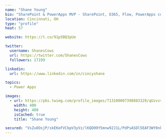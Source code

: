 ```yaml
---
name: "Shane Young"
bio: "SharePoint & PowerApps MVP - SharePoint, O365, Flow, PowerApps consulting? @PowerApps911 | Pure Snark? You found it."
location: Cincinnati, OH
type: "profile"
heat: 57

website: https://t.co/91p5BQ3pUe

twitter:
  username: ShanesCows
  url: https://twitter.com/ShanesCows
  followers: 17199

linkedin:
  url: https://www.linkedin.com/in/cincyshane

topics:
  - Power Apps

images:
  - url: https://pbs.twimg.com/profile_images/713100007398883329/qUzvsvQ3_400x400.jpg
    width: 400
    height: 400
    isCached: true
    title: "Shane Young"

secured: "VsZuOOsjP/skEKeFVCbpV3yVz/lKQD09Y5mnw92J1L/PdPsASDl5EAF3WY0nk6ez+DRvnCMvexFoi+LHYZHQGPaqhRzrjt0rlSSRpBtRGHh6yJre6lTrQU4ccKwE/WOWut5l9jTu0ZjuWGnIbLCQg6WPzmKBluGwrLhral4F/AeSSQ709IPQwlxoYMfUXSnRmyvS3WX6b2jZIfdjUl8lhHbEl4BntOadJtevGAqQ8q47UfiP0AlfI53fASxazarMCFHApcVsHDEPdxJ0v+3NBRq9Ql05JciCrk7PyX6M1fg+FSkEoI4j7UdpZKLnh6iiI0O/HGs5UxgHOQ7LAmVUCpZbTXfGyhVH/2dzsNRbXcs2XcsXUOoMDY/7aptFwHFK6IrOFWGbwz5bqmklTEONlcvnMpYVRFgajnjFKAng8mY=;nzAoLnkKXjj7nCNZ0RARyQ=="
---
```


